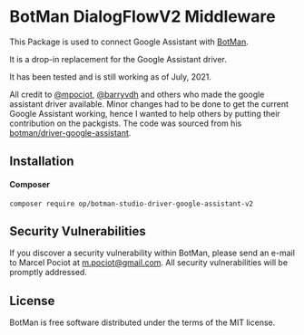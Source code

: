 # BotMan DialogFlowV2 Middleware

This Package is used to connect Google Assistant with [BotMan](https://github.com/botman/botman).

It is a drop-in replacement for the Google Assistant driver.

It has been tested and is still working as of July, 2021.

All credit to [@mpociot](https://github.com/mpociot), [@barryvdh](https://github.com/barryvdh) and others who made the google assistant driver available. Minor changes had to be done to get the current Google Assistant working, hence I wanted to help others by putting their contribution on the packgists. The code was sourced from his [botman/driver-google-assistant](https://github.com/botman/driver-google-assistant).

## Installation

#### Composer

```
composer require op/botman-studio-driver-google-assistant-v2
```

## Security Vulnerabilities

If you discover a security vulnerability within BotMan, please send an e-mail to Marcel Pociot at m.pociot@gmail.com. All security vulnerabilities will be promptly addressed.

## License

BotMan is free software distributed under the terms of the MIT license.
